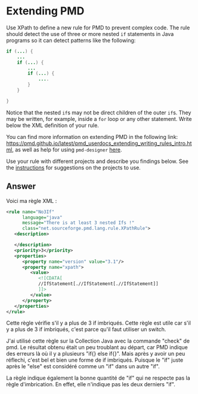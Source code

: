 # Extending PMD

Use XPath to define a new rule for PMD to prevent complex code. The rule should detect the use of three or more nested `if` statements in Java programs so it can detect patterns like the following:

```Java
if (...) {
    ...
    if (...) {
        ...
        if (...) {
            ....
        }
    }

}
```
Notice that the nested `if`s may not be direct children of the outer `if`s. They may be written, for example, inside a `for` loop or any other statement.
Write below the XML definition of your rule.

You can find more information on extending PMD in the following link: https://pmd.github.io/latest/pmd_userdocs_extending_writing_rules_intro.html, as well as help for using `pmd-designer` [here](https://github.com/selabs-ur1/VV-ISTIC-TP2/blob/master/exercises/designer-help.md).

Use your rule with different projects and describe you findings below. See the [instructions](../sujet.md) for suggestions on the projects to use.

## Answer


Voici ma règle XML :

```xml
<rule name="No3If"
      language="java"
      message="There is at least 3 nested Ifs !"
      class="net.sourceforge.pmd.lang.rule.XPathRule">
   <description>

   </description>
   <priority>3</priority>
   <properties>
      <property name="version" value="3.1"/>
      <property name="xpath">
         <value>
            <![CDATA[
            //IfStatement[.//IfStatement[.//IfStatement]]
            ]]>
         </value>
      </property>
   </properties>
</rule>
```

Cette règle vérifie s'il y a plus de 3 if imbriqués.
Cette règle est utile car s'il y a plus de 3 if imbriqués, c'est parce qu'il faut utiliser un switch.

J'ai utilisé cette règle sur la Collection Java avec la commande "check" de pmd.
Le résultat obtenu était un peu troublant au départ, car PMD indique des erreurs là où il y a plusieurs "if{} else if{}".
Mais après y avoir un peu réflechi, c'est bel et bien une forme de if imbriqués. 
Puisque le "if" juste après le "else" est considéré comme un "if" dans un autre "if".

La règle indique également la bonne quantité de "if" qui ne respecte pas la règle d'imbrication.
En effet, elle n'indique pas les deux derniers "if".
